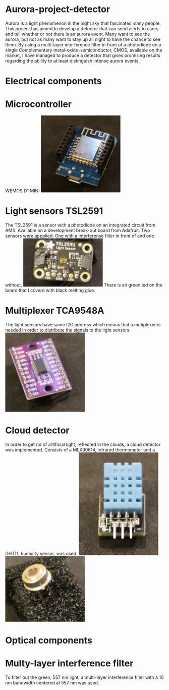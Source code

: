 # Aurora-project-detector
Aurora is a light phenomenon in the night sky that fascinates many people. This project has aimed to develop a detector that can send alerts to users and tell whether or not there is an aurora event. Many want to see the aurora, but not as many want to stay up all night to have the chance to see them. 
By using a multi-layer interference filter in front of a photodiode on a single Complementary metal-oxide-semiconductor, CMOS, available on the market, I have managed to produce a detector that gives promising results regarding the ability to at least distinguish intense aurora events. 
# Electrical components
# Microcontroller
WEMOS D1 MINI
<img src="Pictures/WEMOS_D1_MINI.JPG" width=50% height=50%>
# Light sensors TSL2591
The TSL2591 is a sensor with a photodiode on an integrated circuit from AMS. Available on a development break-out board from Adafruit.
Two sensors were appplied. One with a interferense filter in front of and one without.
<img src="Pictures/TSL2591 (2).JPG" width=50% height=50%>
There is an green led on the board that I coverd with black melting glue.
# Multiplexer TCA9548A
The light sensors have same I2C address which means that a mutiplexer is needed in order to distribute the signals to the light sensors.
<img src="Pictures/TCA9548A.JPG" width=50% height=50%>
# Cloud detector
In order to get rid of artificial light, reflected in the clouds, a cloud detector was implemented. 
Consists of a MLX90614, infrared thermometer and a DHT11, humidity sensor, was used.
<img src="Pictures/DHT11.JPG" width=50% height=50%>
<img src="Pictures/MLX90614.JPG" width=50% height=50%>

# Optical components
# Multy-layer interference filter
To filter out the green, 557 nm light, a multi-layer interference filter with a 10 nm bandwidth centered at 557 nm was used. 
<img sec="Pictures/Filter_on_box.JPG" width=50% height=50%>
<img sec="Pictures/Filter.png" width=50% height=50%>
